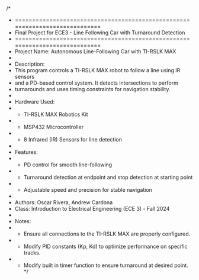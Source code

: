 /*
 * ============================================================================
 * Final Project for ECE3 - Line Following Car with Turnaround Detection
 * ============================================================================
 * Project Name: Autonomous Line-Following Car with TI-RSLK MAX
 * 
 * Description:
 * This program controls a TI-RSLK MAX robot to follow a line using IR sensors 
 * and a PD-based control system. It detects intersections to perform 
 * turnarounds and uses timing constraints for navigation stability. 
 * 
 * Hardware Used:
 * - TI-RSLK MAX Robotics Kit
 * - MSP432 Microcontroller
 * - 8 Infrared (IR) Sensors for line detection
 * 
 * Features:
 * - PD control for smooth line-following
 * - Turnaround detection at endpoint and stop detection at starting point
 * - Adjustable speed and precision for stable navigation
 * 
 * Authors: Oscar Rivera, Andrew Cardona
 * Class: Introduction to Electrical Engineering (ECE 3) - Fall 2024
 * 
 * Notes:
 * - Ensure all connections to the TI-RSLK MAX are properly configured.
 * - Modify PID constants (Kp, Kd) to optimize performance on specific tracks.
 * - Modify built in timer function to ensure turnaround at desired point.
 */

